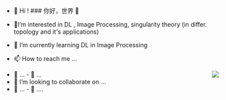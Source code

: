 - 👋 Hi ! ### 你好，世界 👋

- :orange_book:I’m interested in DL , Image Processing, singularity theory (in differ. topology and it's applications)
- :hammer: I’m currently learning DL in Image Processing
- 📫 How to reach me ...

<!---
libcs-gg/libcs-gg is a ✨ special ✨ repository because its `README.md` (this file) appears on your GitHub profile.
You can click the Preview link to take a look at your changes.
--->
<img align="right" src="https://github-readme-stats.vercel.app/api?username=libcs-gg&show_icons=true&icon_color=CE1D2D&text_color=718096&bg_color=ffffff&hide_title=true" />

 - 👀  ...             - 🌱    ...
- 💞️ I’m looking to collaborate on ...
- :ram:  ...     - :meat_on_bone: ....
